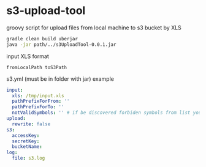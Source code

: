 # s3-upload-tool
groovy script for upload files from local machine to s3 bucket by XLS

```sh
gradle clean build uberjar
java -jar path/../s3UploadTool-0.0.1.jar
```

input XLS format
```xls
fromLocalPath toS3Path
```

s3.yml (must be in folder with jar) example
```yml
input:
  xls: /tmp/input.xls
  pathPrefixForFrom: ''
  pathPrefixForTo: ''
  notValidSymbols: '' # if be discovered forbiden symbols from list you will see this info in log file, non blocking
upload:
  rewrite: false
s3:
  accessKey:
  secretKey:
  bucketName:
log:
  file: s3.log
```
